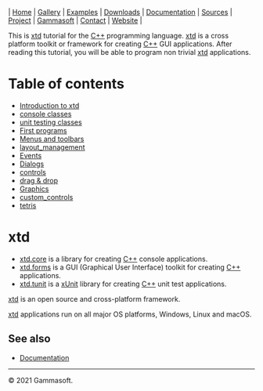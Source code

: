 | [Home](home.md) | [Gallery](gallery.md) | [Examples](examples.md) | [Downloads](downloads.md) | [Documentation](documentation.md) | [Sources](https://github.com/gammasoft71/xtd) | [Project](https://sourceforge.net/projects/xtdpro/) | [Gammasoft](gammasoft.md)  | [Contact](contact.md) | [Website](https://gammasoft71.wixsite.com/xtdpro) |

This is [xtd](https://github.com/gammasoft71/xtd) tutorial for the [C++](c++.md) programming language. [xtd](https://github.com/gammasoft71/xtd) is a cross platform toolkit or framework for creating [C++](c++.md) GUI applications. After reading this tutorial, you will be able to program non trivial [xtd](https://github.com/gammasoft71/xtd) applications.

# Table of contents

* [Introduction to xtd](introduction.md)
* [console classes](console_classes.md)
* [unit testing classes](unit_testing_classes.md)
* [First programs](first_programs.md)
* [Menus and toolbars](menus_and_toolbars.md)
* [layout_management](layout_management.md)
* [Events](events.md)
* [Dialogs](dialogs.md)
* [controls](controls.md)
* [drag & drop](drag_and_drop.md)
* [Graphics](graphics.md)
* [custom_controls](custom_controls.md)
* [tetris](tetris.md)

# xtd

* [xtd.core](https://github.com/gammasoft71/xtd) is a library for creating [C++](c++.md) console applications.
* [xtd.forms](https://github.com/gammasoft71/xtd) is a GUI (Graphical User Interface) toolkit for creating [C++](c++.md) applications.
* [xtd.tunit](https://github.com/gammasoft71/xtd) is a  [xUnit](https://en.wikipedia.org/wiki/XUnit) library for creating [C++](c++.md) unit test applications.

[xtd](https://github.com/gammasoft71/xtd) is an open source and cross-platform framework.

[xtd](https://github.com/gammasoft71/xtd) applications run on all major OS platforms, Windows, Linux and macOS.

## See also

* [Documentation](documentation.md)

______________________________________________________________________________________________

© 2021 Gammasoft.
